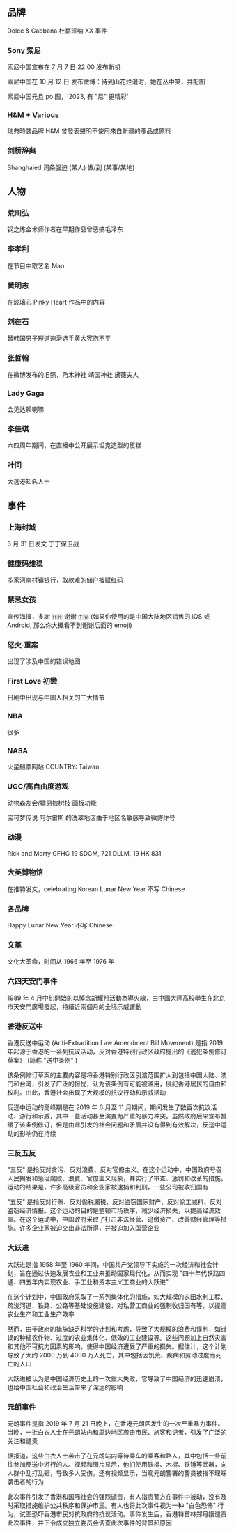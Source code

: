 
## 品牌

Dolce & Gabbana 杜嘉班纳 XX 事件

### Sony 索尼

索尼中国宣布在 7 月 7 日 22:00 发布新机

索尼中国在 10 月 12 日 发布微博：待到山花烂漫时，她在丛中笑，并配图

索尼中国元旦 po 图，'2023, 有 "尼" 更精彩'

### H&M + Various

瑞典時裝品牌 H&M 曾發表聲明不使用來自新疆的產品或原料

### 剑桥辞典

Shanghaied 词条强迫 (某人) 做/到 (某事/某地)

## 人物

### 荒川弘

钢之炼金术师作者在早期作品曾恶搞毛泽东

### 李孝利

在节目中取艺名 Mao

### 黄明志

在玻璃心 Pinky Heart 作品中的内容

### 刘在石

替韩国男子短道速滑选手黄大宪抱不平

### 张哲翰

在微博发布的旧照，乃木神社 靖国神社 黛薇夫人

### Lady Gaga

会见达赖喇嘛

### 李佳琪

六四周年期间，在直播中公开展示坦克造型的蛋糕

### 叶问

大逃港知名人士

## 事件

### 上海封城

3 月 31 日发文 丁丁保卫战

### 健康码维稳

多家河南村镇银行，取款难的储户被赋红码

### 禁忌女孩

宣传海报，多謝 🇭🇰 谢谢 🇹🇼 (如果你使用的是中国大陆地区销售的 iOS 或 Android, 那么你大概看不到谢谢后面的 emoji)

### 怒火·重案

出现了涉及中国的错误地图

### First Love 初戀

日剧中出现与中国人相关的三大情节

### NBA

很多

### NASA

火星船票网站 COUNTRY: Taiwan

### UGC/高自由度游戏

动物森友会/猛男捡树枝 画板功能

宝可梦传说 阿尔宙斯 的洗翠地区由于地区名敏感导致微博炸号

### 动漫

Rick and Morty GFHG 19 SDGM, 721 DLLM, 19 HK 831

### 大英博物馆

在推特发文，celebrating Korean Lunar New Year 不写 Chinese

### 各品牌

Happy Lunar New Year 不写 Chinese

### 文革

文化大革命，时间从 1966 年至 1976 年

### 六四天安门事件

1989 年 4 月中旬開始的以悼念胡耀邦活動為導火線，由中國大陸高校學生在北京市天安門廣場發起，持續近兩個月的全境示威運動

### 香港反送中

香港反送中运动 (Anti-Extradition Law Amendment Bill Movement) 是指 2019 年起源于香港的一系列抗议活动，反对香港特别行政区政府提出的《逃犯条例修订草案》 (简称 "送中条例" ) 

该条例修订草案的主要内容是将香港特别行政区引渡范围扩大到包括中国大陆、澳门和台湾，引发了广泛的担忧，认为该条例有可能被滥用，侵犯香港居民的自由和权利。由此，香港社会出现了大规模的抗议行动和示威活动

反送中运动的高峰期是在 2019 年 6 月至 11 月期间，期间发生了数百次抗议活动、游行和示威，其中一些活动甚至演变为严重的暴力冲突。虽然政府后来宣布暂缓了该条例修订，但是由此引发的社会问题和矛盾并没有得到有效解决，反送中运动的影响仍在持续

### 三反五反

"三反" 是指反对贪污、反对浪费、反对官僚主义。在这个运动中，中国政府号召人民揭发和惩治腐败、浪费、官僚主义现象，并实行了审查、惩罚和改革的措施。运动的结果是，许多高级官员和企业家被逮捕和判刑，一些公司被收归国有

"五反" 是指反对行贿、反对偷税漏税、反对盗窃国家财产、反对偷工减料、反对盗窃经济情报。这个运动的目的是整顿市场秩序，减少经济损失，以提高经济效率。在这个运动中，中国政府采取了打击非法经营、追缴资产、改善财经管理等措施。许多企业家被迫交出非法所得，并被迫加入国营企业

### 大跃进

大跃进是指 1958 年至 1960 年间，中国共产党领导下实施的一次经济和社会计划，旨在通过快速发展农业和工业来推动国家现代化，从而实现 "四十年代铁路四通、四五年内实现农业、手工业和资本主义工商业的大跃进" 

在这个计划中，中国政府采取了一系列集体化的措施，如大规模的农田水利工程、疏浚河道、铁路、公路等基础设施建设、对私营工商业的强制收归国有等，以提高农业生产和工业生产效率

然而，由于政府的措施缺乏科学的计划和考虑，导致了大规模的浪费和误判，如错误的种植农作物、过度的农业集体化、低效的工业建设等。这些问题加上自然灾害和其他不可抗力因素的影响，使得中国经济遭受了严重的损失。据估计，这个计划导致了大约 2000 万到 4000 万人死亡，其中包括因饥荒、疾病和劳动过度而死亡的人口

大跃进被认为是中国经济历史上的一次重大失败，它导致了中国经济的迅速崩溃，也给中国社会和政治生活带来了深远的影响

### 元朗事件

元朗事件是指 2019 年 7 月 21 日晚上，在香港元朗区发生的一次严重暴力事件。当晚，一批白衣人士在元朗站内和周边地区袭击市民、旅客和记者，引发了广泛的关注和谴责

据报道，这些白衣人士袭击了在元朗站内等待乘车的乘客和路人，其中包括一些前往参加反送中游行的人。视频和图片显示，他们使用铁棍、木棍、铁锤等武器，向人群中乱打乱砸，导致多人受伤。还有视频显示，当晚元朗警署的警员被指不理睬袭击者的行为

此次事件引发了香港和国际社会的强烈谴责，有人指责警方在事件中被动，没有及时采取措施维护公共秩序和保护市民。有人也将此次事件视为一种 "白色恐怖" 行为，试图恐吓香港市民对抗政府的抗议活动。事件发生后，香港特首林郑月娥谴责此次事件，并下令成立独立委员会调查此次事件的背景和原因
